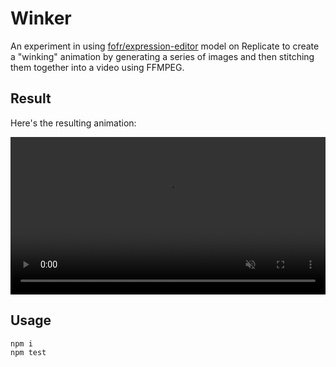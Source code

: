 # Winker

An experiment in using [fofr/expression-editor](https://replicate.com/fofr/expression-editor) model on Replicate to create a "winking" animation by generating a series of images and then stitching them together into a video using FFMPEG.


## Result

Here's the resulting animation:

<video width="100%" autoplay loop muted playsinline>
  <source src="zeke.mp4" type="video/mp4">
  Your browser does not support the video tag.
</video>

## Usage

```bash
npm i
npm test
```
